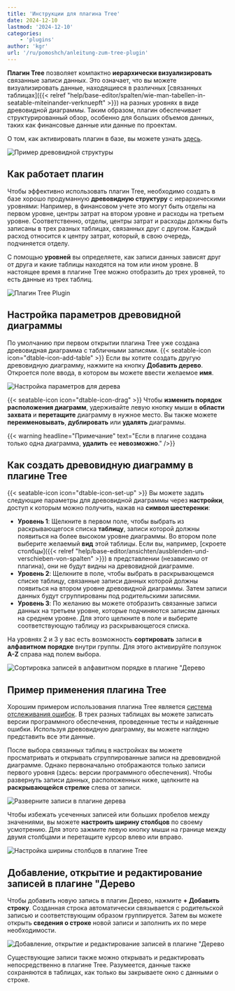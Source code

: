 ```yaml
---
title: 'Инструкции для плагина Tree'
date: 2024-12-10
lastmod: '2024-12-10'
categories:
    - 'plugins'
author: 'kgr'
url: '/ru/pomoshch/anleitung-zum-tree-plugin'
---
```


**Плагин Tree** позволяет компактно **иерархически визуализировать** связанные записи данных. Это означает, что вы можете визуализировать данные, находящиеся в различных [связанных таблицах]({{< relref "help/base-editor/spalten/wie-man-tabellen-in-seatable-miteinander-verknuepft" >}}) на разных уровнях в виде древовидной диаграммы. Таким образом, плагин обеспечивает структурированный обзор, особенно для больших объемов данных, таких как финансовые данные или данные по проектам.

О том, как активировать плагин в базе, вы можете узнать [здесь](https://seatable.io/ru/docs/plugins/aktivieren-eines-plugins-in-einer-base/).

![Пример древовидной структуры](images/Tree-plugin-for-software-testing.png)

## Как работает плагин

Чтобы эффективно использовать плагин Tree, необходимо создать в базе хорошо продуманную **древовидную структуру** с иерархическими уровнями: Например, в финансовом учете это могут быть отделы на первом уровне, центры затрат на втором уровне и расходы на третьем уровне. Соответственно, отделы, центры затрат и расходы должны быть записаны в трех разных таблицах, связанных друг с другом. Каждый расход относится к центру затрат, который, в свою очередь, подчиняется отделу.

С помощью **уровней** вы определяете, как записи данных зависят друг от друга и какие таблицы находятся на том или ином уровне. В настоящее время в плагине Tree можно отобразить до трех уровней, то есть данные из трех таблиц.

![Плагин Tree Plugin](images/TreePlugin.png)

## Настройка параметров древовидной диаграммы

По умолчанию при первом открытии плагина Tree уже создана древовидная диаграмма с табличными записями. {{< seatable-icon icon="dtable-icon-add-table" >}} Если вы хотите создать другую древовидную диаграмму, нажмите на кнопку **Добавить дерево**. Откроется поле ввода, в котором вы можете ввести желаемое **имя**.

![Настройка параметров для дерева](images/Setting-options-of-Tree.png)

{{< seatable-icon icon="dtable-icon-drag" >}} Чтобы **изменить порядок расположения диаграмм**, удерживайте левую кнопку мыши в **области захвата** и **перетащите** диаграмму в нужное место. Вы также можете **переименовывать**, **дублировать** или **удалять** диаграммы.

{{< warning  headline="Примечание"  text="Если в плагине создана только одна диаграмма, **удалить** ее **невозможно**." />}}

## Как создать древовидную диаграмму в плагине Tree

{{< seatable-icon icon="dtable-icon-set-up" >}} Вы можете задать следующие параметры для древовидной диаграммы через **настройки**, доступ к которым можно получить, нажав на **символ шестеренки**:

- **Уровень 1**: Щелкните в первом поле, чтобы выбрать из раскрывающегося списка **таблицу**, записи которой должны появиться на более высоком уровне диаграммы. Во втором поле выберите желаемый **вид** этой таблицы. Если вы, например, [скроете столбцы]({{< relref "help/base-editor/ansichten/ausblenden-und-verschieben-von-spalten" >}}) в представлении (независимо от плагина), они не будут видны на древовидной диаграмме.
- **Уровень 2**: Щелкните в поле, чтобы выбрать в раскрывающемся списке таблицу, связанные записи данных которой должны появиться на втором уровне древовидной диаграммы. Затем записи данных будут сгруппированы под родительскими записями.
- **Уровень 3**: По желанию вы можете отобразить связанные записи данных на третьем уровне, которые подчиняются записям данных на среднем уровне. Для этого щелкните в поле и выберите соответствующую таблицу из раскрывающегося списка.

На уровнях 2 и 3 у вас есть возможность **сортировать** записи **в алфавитном порядке** внутри группы. Для этого активируйте ползунок **A-Z** справа над полем выбора.

![Сортировка записей в алфавитном порядке в плагине "Дерево](images/Eintraege-im-Tree-Plugin-alphabetisch-sortieren.gif)

## Пример применения плагина Tree

Хорошим примером использования плагина Tree является [система отслеживания ошибок](https://seatable.io/ru/vorlage/hlbtvqrtscqmhx3adh5asg/). В трех разных таблицах вы можете записать версии программного обеспечения, проведенные тесты и найденные ошибки. Используя древовидную диаграмму, вы можете наглядно представить все эти данные.

После выбора связанных таблиц в настройках вы можете просматривать и открывать сгруппированные записи на древовидной диаграмме. Однако первоначально отображаются только записи первого уровня (здесь: версии программного обеспечения). Чтобы развернуть записи данных, расположенных ниже, щелкните на **раскрывающейся стрелке** слева от записи.

![Разверните записи в плагине дерева](images/Eintraege-im-Tree-Plugin-ausklappen.gif)

Чтобы избежать усеченных записей или больших пробелов между значениями, вы можете **настроить ширину столбцов** по своему усмотрению. Для этого зажмите левую кнопку мыши на границе между двумя столбцами и перетащите курсор влево или вправо.

![Настройка ширины столбцов в плагине Tree](images/Spaltenbreite-anpassen-im-Tree-Plugin.gif)

## Добавление, открытие и редактирование записей в плагине "Дерево

Чтобы добавить новую запись в плагин Дерево, нажмите **\+ Добавить строку**. Созданная строка автоматически связывается с родительской записью и соответствующим образом группируется. Затем вы можете открыть **сведения о строке** новой записи и заполнить их по мере необходимости.

![Добавление, открытие и редактирование записей в плагине "Дерево](images/Eintraege-im-Tree-Plugin-hinzufuegen-oeffnen-und-bearbeiten.gif)

Существующие записи также можно открывать и редактировать непосредственно в плагине Tree. Разумеется, данные также сохраняются в таблицах, как только вы закрываете окно с данными о строке.
